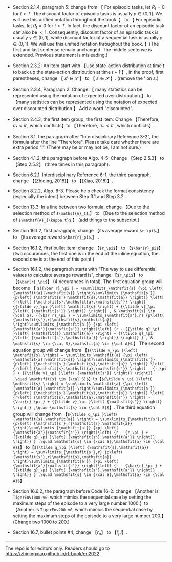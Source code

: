 
- Section 2.1.4, paragraph 5: change from 【 For episodic tasks, let $R_t=0$ for $t>T$. The discount factor of episodic tasks is usually $\gamma \in \left(0,1\right]$. We will use this unified notation throughout the book. 】 to 【 For episodic tasks, let $R_t=0$ for $t>T$. In fact, the discount factor of an episodic task can also be $<1$. Consequently, discount factor of an episodic task is usually $\gamma \in \left(0,1\right]$, while discount factor of a sequential task is usually $\gamma \in \left(0,1\right)$. We will use this unified notation throughout the book. 】(The first and last sentense remain unchanged. The middle sentense is extended. Previous statement is misleading.)

- Section 2.3.2: An item start with 【Use state-action distribution at time $t$ to back up the state-action distribution at time $t+1$:】, in the proof, first parentheses, change 【 $\mathsfit{s}' \in \mathcal{S}$ 】 to 【 $\mathsfit{s} \in \mathcal{S}$ 】. (remove the ' on $\mathsfit{s}$.)

- Section 2.3.4, Paragraph 2: Change 【 many statistics can be represented using the  notation of expected over distribution.】 to 【many statistics can be represented using the  notation of expected over discounted distribution.】 Add a word "discounted".

- Section 2.4.3, the first item group, the first item: Change 【Therefore, $\pi_\ast<\pi'$, which conflicts】to 【Therefore, $\pi_\ast\prec\pi'$, which conflicts】.

- Section 3.1, the paragraph after "Interdisciplinary Reference 3-2", the formula after the line "Therefore". Please take care whether there are extra period ".". (There may be or may not be, I am not sure.)

- Section 4.1.2, the paragraph before Algo. 4-5: Change 【Step 2.5.3】 to 【Step 2.5.2】  (three times in this paragraph).

- Section 6.2.1, Interdisciplinary Reference 6-1, the third paragraph, change 【(Zhiqing, 2018)】 to 【(Xiao, 2018)】.

- Section 8.2.2, Algo. 8-3. Please help check the format consistency (especially the intent) between Step 3.1 and Step 3.2.

- Section 13.3: In a line between two formula, change 【Due to the selection method of `$\mathsf{A}_t$`,】 to 【Due to the selection method of `$\mathsf{A}_{\kappa,t}$`,】 (add things to the subscript.)

- Section 16.1.2, first paragraph, change 【its average reward `$r_\pi$`.】 to 【its average reward `$\bar{r}_pi$`.】 .

- Section 16.1.2, first bullet item: change 【`$r_\pi$`】 to 【`$\bar{r}_pi$`】(two occurances, the first one is in the end of the inline equation, the second one is at the end of this point.)

- Section 16.1.2, the paragraph starts with "The way to use differential values to calculate average reward is", change 【`$r_\pi$`】  to 【`$\bar{r}_\pi$`】 (4 occurances in total). The first equation group will become 【 `${{\bar r}_\pi } = \sum\limits_\mathsfit{a} {\pi \left( {\mathsfit{a}|\mathsfit{s}} \right)\sum\limits_{\mathsfit{s'}} {p\left( {\mathsfit{s'}|\mathsfit{s},\mathsfit{a}} \right)} \left[ {r\left( {\mathsfit{s},\mathsfit{a},\mathsfit{s'}} \right) - {{\tilde v}_\pi }\left( \mathsfit{s} \right) + {{\tilde v}_\pi }\left( {\mathsfit{s'}} \right)} \right]} , & \mathsfit{s} \in {\cal S}, {{\bar r}_\pi } = \sum\limits_{\mathsfit{s'},r} {p\left( {\mathsfit{s'},r|\mathsfit{s},\mathsfit{a}} \right)\sum\limits_{\mathsfit{a'}} {\pi \left( {\mathsfit{a'}|\mathsfit{s'}} \right)\left[ {r - {{\tilde q}_\pi }\left( {\mathsfit{s},\mathsfit{a}} \right) + {{\tilde q}_\pi }\left( {\mathsfit{s'},\mathsfit{a'}} \right)} \right]} } , & \mathsfit{s} \in {\cal S},\mathsfit{a} \in {\cal A}$`.】 The second equation group will change from 【`${\tilde v_\pi }\left( \mathsfit{s} \right) = \sum\limits_\mathsfit{a} {\pi \left( {\mathsfit{a}|\mathsfit{s}} \right)\sum\limits_{\mathsfit{s'}} {p\left( {\mathsfit{s'}|\mathsfit{s},\mathsfit{a}} \right)} \left[ {r\left( {\mathsfit{s},\mathsfit{a},\mathsfit{s'}} \right) - {r_\pi } + {{\tilde v}_\pi }\left( {\mathsfit{s'}} \right)} \right]} ,\quad \mathsfit{s} \in {\cal S}$`】to【`${\tilde v_\pi }\left( \mathsfit{s} \right) = \sum\limits_\mathsfit{a} {\pi \left( {\mathsfit{a}|\mathsfit{s}} \right)\sum\limits_{\mathsfit{s'}} {p\left( {\mathsfit{s'}|\mathsfit{s},\mathsfit{a}} \right)} \left[ {r\left( {\mathsfit{s},\mathsfit{a},\mathsfit{s'}} \right) - {\bar{r}_\pi } + {{\tilde v}_\pi }\left( {\mathsfit{s'}} \right)} \right]} ,\quad \mathsfit{s} \in {\cal S}$`】. The third equation group will change from 【`${\tilde q_\pi }\left( {\mathsfit{s},\mathsfit{a}} \right) = \sum\limits_{\mathsfit{s'},r} {p\left( {\mathsfit{s'},r|\mathsfit{s},\mathsfit{a}} \right)\sum\limits_{\mathsfit{a'}} {\pi \left( {\mathsfit{a'}|\mathsfit{s'}} \right)\left( {r - {r_\pi } + {{\tilde q}_\pi }\left( {\mathsfit{s'},\mathsfit{a'}} \right)} \right)} } ,\quad \mathsfit{s} \in {\cal S},\mathsfit{a} \in {\cal A}$`】 to【`${\tilde q_\pi }\left( {\mathsfit{s},\mathsfit{a}} \right) = \sum\limits_{\mathsfit{s'},r} {p\left( {\mathsfit{s'},r|\mathsfit{s},\mathsfit{a}} \right)\sum\limits_{\mathsfit{a'}} {\pi \left( {\mathsfit{a'}|\mathsfit{s'}} \right)\left( {r - {\bar{r}_\pi } + {{\tilde q}_\pi }\left( {\mathsfit{s'},\mathsfit{a'}} \right)} \right)} } ,\quad \mathsfit{s} \in {\cal S},\mathsfit{a} \in {\cal A}$`】.

- Section 16.6.2, the paragraph before Code 16-2: change 【Another is `TigerEnv1000-v0`, which mimics the sequential case by setting the maximum steps of the episode to a very large number 1000.】to 【Another is `TigerEnv200-v0`, which mimics the sequential case by setting the maximum steps of the episode to a very large number 200.】 (Change two 1000 to 200.)

- Section 16.7, bullet points #4, change 【$r_\pi$】 to 【$\bar{r}_pi$】.

----

The repo is for editors only. Readers should go to https://zhiqingxiao.github.io/rl-book/en2022
